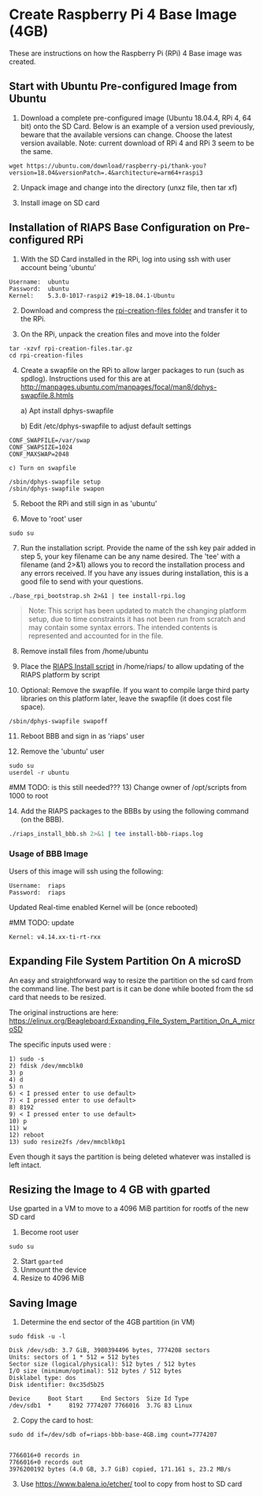 # Create Raspberry Pi 4 Base Image (4GB)

These are instructions on how the Raspberry Pi (RPi) 4 Base image was created.  

## Start with Ubuntu Pre-configured Image from Ubuntu

1) Download a complete pre-configured image (Ubuntu 18.04.4, RPi 4, 64 bit) onto the SD Card. Below is an example of a version used previously, beware that the available versions can change.  Choose the latest version available.  Note: current download of RPi 4 and RPi 3 seem to be the same.
```
wget https://ubuntu.com/download/raspberry-pi/thank-you?version=18.04&versionPatch=.4&architecture=arm64+raspi3
```

2) Unpack image and change into the directory (unxz file, then tar xf)

3) Install image on SD card

## Installation of RIAPS Base Configuration on Pre-configured RPi

1) With the SD Card installed in the RPi, log into using ssh with user account being 'ubuntu'

```
Username:  ubuntu
Password:  ubuntu
Kernel:    5.3.0-1017-raspi2 #19~18.04.1-Ubuntu
```

2) Download and compress the [rpi-creation-files folder](https://github.com/RIAPS/riaps-integration/tree/master/rpi-creation-files) and transfer it to the RPi.

3) On the RPi, unpack the creation files and move into the folder

```
tar -xzvf rpi-creation-files.tar.gz
cd rpi-creation-files
```

4) Create a swapfile on the RPi to allow larger packages to run (such as spdlog).  Instructions used for this are at http://manpages.ubuntu.com/manpages/focal/man8/dphys-swapfile.8.htmls

    a) Apt install dphys-swapfile

    b) Edit /etc/dphys-swapfile to adjust default settings

```
CONF_SWAPFILE=/var/swap
CONF_SWAPSIZE=1024
CONF_MAXSWAP=2048
```

    c) Turn on swapfile

```
/sbin/dphys-swapfile setup
/sbin/dphys-swapfile swapon
```

5) Reboot the RPi and still sign in as 'ubuntu'

6) Move to 'root' user

```
sudo su
```

7) Run the installation script. Provide the name of the ssh key pair added in step 5, your key filename can be any name desired. The 'tee' with a filename (and 2>&1) allows you to record the installation process and any errors received. If you have any issues during installation, this is a good file to send with your questions.

```
./base_rpi_bootstrap.sh 2>&1 | tee install-rpi.log
```

> Note:  This script has been updated to match the changing platform setup, due to time constraints it has not been run from scratch and may contain some syntax errors.  The intended contents is represented and accounted for in the file.

8) Remove install files from /home/ubuntu

9) Place the [RIAPS Install script](https://github.com/RIAPS/riaps-integration/blob/master/riaps-bbbruntime/riaps_install_bbb.sh) in /home/riaps/ to allow updating of the RIAPS platform by script

10) Optional:  Remove the swapfile.  If you want to compile large third party libraries on this platform later, leave the swapfile (it does cost file space).

```
/sbin/dphys-swapfile swapoff
```

11) Reboot BBB and sign in as 'riaps' user

12) Remove the 'ubuntu' user

```
sudo su
userdel -r ubuntu
```

#MM TODO: is this still needed???
13) Change owner of /opt/scripts from 1000 to root

14) Add the RIAPS packages to the BBBs by using the following command (on the BBB).

```bash
./riaps_install_bbb.sh 2>&1 | tee install-bbb-riaps.log
```


### Usage of BBB Image

Users of this image will ssh using the following:

```
Username:  riaps
Password:  riaps
```

Updated Real-time enabled Kernel will be (once rebooted)

#MM TODO: update
```
Kernel: v4.14.xx-ti-rt-rxx
```

## Expanding File System Partition On A microSD

An easy and straightforward way to resize the partition on the sd card from the command line. The best part is it can be done while booted from the sd card that needs to be resized.

The original instructions are here:
https://elinux.org/Beagleboard:Expanding_File_System_Partition_On_A_microSD

The specific inputs used were :

    1) sudo -s
    2) fdisk /dev/mmcblk0
    3) p
    4) d
    5) n
    6) < I pressed enter to use default>
    7) < I pressed enter to use default>
    8) 8192
    9) < I pressed enter to use default>
    10) p
    11) w
    12) reboot
    13) sudo resize2fs /dev/mmcblk0p1

Even though it says the partition is being deleted whatever was installed is left intact.


## Resizing the Image to 4 GB with gparted
Use gparted in a VM to move to a 4096 MiB partition for rootfs of the new SD card
1) Become root user

```
sudo su
```

2) Start ```gparted```
3) Unmount the device
4) Resize to 4096 MiB

## Saving Image

1) Determine the end sector of the 4GB partition (in VM)

```
sudo fdisk -u -l

Disk /dev/sdb: 3.7 GiB, 3980394496 bytes, 7774208 sectors
Units: sectors of 1 * 512 = 512 bytes
Sector size (logical/physical): 512 bytes / 512 bytes
I/O size (minimum/optimal): 512 bytes / 512 bytes
Disklabel type: dos
Disk identifier: 0xc35d5b25

Device     Boot Start     End Sectors  Size Id Type
/dev/sdb1  *     8192 7774207 7766016  3.7G 83 Linux
```

2) Copy the card to host:

```  
sudo dd if=/dev/sdb of=riaps-bbb-base-4GB.img count=7774207  


7766016+0 records in
7766016+0 records out
3976200192 bytes (4.0 GB, 3.7 GiB) copied, 171.161 s, 23.2 MB/s
```

3) Use https://www.balena.io/etcher/ tool to copy from host to SD card
